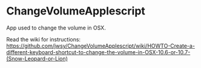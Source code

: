 ChangeVolumeApplescript
=======================

App used to change the volume in OSX.

Read the wiki for instructions: https://github.com/jwsy/ChangeVolumeApplescript/wiki/HOWTO-Create-a-different-keyboard-shortcut-to-change-the-volume-in-OSX-10.6-or-10.7-(Snow-Leopard-or-Lion)